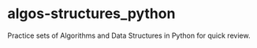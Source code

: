 # algos-structures_python

Practice sets of Algorithms and Data Structures in Python for quick review.
